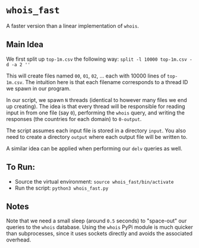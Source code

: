 # `whois_fast`

A faster version than a linear implementation of `whois`.

## Main Idea
We first split up `top-1m.csv` the following way:
`split -l 10000 top-1m.csv -d -a 2 ''`

This will create files named `00`, `01`, `02`, ... each with 10000 lines of `top-1m.csv`. The intuition here is that each filename corresponds to a thread ID we spawn in our program.

In our script, we spawn `N` threads (identical to however many files we end up creating). The idea is that every thread will be responsible for reading input in from one file (say `0`), performing the `whois` query, and writing the responses (the countries for each domain) to `0-output`. 

The script assumes each input file is stored in a directory `input`. You also need to create a directory `output` where each output file will be written to. 

A similar idea can be applied when performing our `delv` queries as well.  

## To Run:
* Source the virtual environment: `source whois_fast/bin/activate`
* Run the script: `python3 whois_fast.py`

## Notes
Note that we need a small sleep (around `0.5` seconds) to "space-out" our queries to the `whois` database. Using the `whois` PyPi module is much quicker than subprocesses, since it uses sockets directly and avoids the associated overhead.
